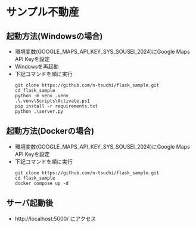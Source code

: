 # サンプル不動産

## 起動方法(Windowsの場合)
- 環境変数(GOOGLE_MAPS_API_KEY_SYS_SOUSEI_2024)にGoogle Maps API Keyを設定
- Windowsを再起動
- 下記コマンドを順に実行
    ```
    git clone https://github.com/n-tsuchi/flask_sample.git
    cd flask_sample
    python -m venv .venv
    .\.venv\Scripts\Activate.ps1
    pip install -r requirements.txt
    python .\server.py
    ```

## 起動方法(Dockerの場合)
- 環境変数(GOOGLE_MAPS_API_KEY_SYS_SOUSEI_2024)にGoogle Maps API Keyを設定
- 下記コマンドを順に実行
    ```
    git clone https://github.com/n-tsuchi/flask_sample.git
    cd flask_sample
    docker compose up -d
    ```

## サーバ起動後
- http://localhost:5000/ にアクセス



